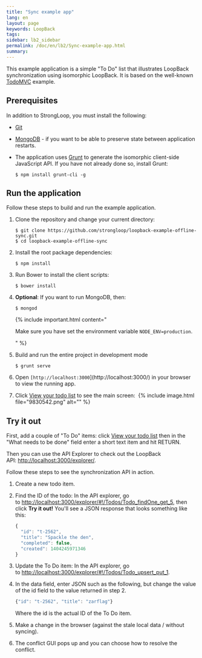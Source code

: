 ```yaml
---
title: "Sync example app"
lang: en
layout: page
keywords: LoopBack
tags:
sidebar: lb2_sidebar
permalink: /doc/en/lb2/Sync-example-app.html
summary:
---
```


This example application is a simple "To Do" list that illustrates LoopBack synchronization using isomorphic LoopBack.
It is based on the well-known [TodoMVC](http://todomvc.com/) example.

## Prerequisites

In addition to StrongLoop, you must install the following:

* [Git](http://git-scm.com/downloads) 

* [MongoDB](http://www.mongodb.org/) - if you want to be able to preserve state between application restarts.

* The application uses [Grunt](http://gruntjs.com/) to generate the isomorphic client-side JavaScript API.
    If you have not already done so, install Grunt:

    ```shell
    $ npm install grunt-cli -g
    ```

## Run the application

Follow these steps to build and run the example application. 

1.  Clone the repository and change your current directory:

    ```shell
    $ git clone https://github.com/strongloop/loopback-example-offline-sync.git
    $ cd loopback-example-offline-sync
    ```

2.  Install the root package dependencies:

    ```shell
    $ npm install
    ```

3.  Run Bower to install the client scripts:

    ```shell
    $ bower install
    ```

4.  **Optional**: If you want to run MongoDB, then:

    ```shell
    $ mongod
    ```

    {% include important.html content="

    Make sure you have set the environment variable `NODE_ENV=production`.

    " %}

5.  Build and run the entire project in development mode 

    ```shell
    $ grunt serve
    ```

6.  Open `[http://localhost:3000`](http://localhost:3000/) in your browser to view the running app.

7.  Click [View your todo list](http://localhost:3000/my/todos) to see the main screen: 
    {% include image.html file="9830542.png" alt="" %} 

## Try it out

First, add a couple of "To Do" items: click [View your todo list](http://localhost:9000/my/todos) then in the "What needs to be done" field enter a short text item and hit RETURN.

Then you can use the API Explorer to check out the LoopBack API: [http://localhost:3000/explorer/](http://localhost:3000/explorer/).

Follow these steps to see the synchronization API in action.

1.  Create a new todo item.

2.  Find the ID of the todo: In the API explorer,
    go to [http://localhost:3000/explorer/#!/Todos/Todo_findOne_get_5](http://localhost:3000/explorer/#!/Todos/Todo_findOne_get_5), then click **Try it out!**
    You'll see a JSON response that looks something like this:

    ```javascript
    {
      "id": "t-2562",
      "title": "Spackle the den",
      "completed": false,
      "created": 1404245971346
    }
    ```

3.  Update the To Do item: In the API explorer, go to [http://localhost:3000/explorer/#!/Todos/Todo_upsert_put_1](http://localhost:3000/explorer/#!/Todos/Todo_upsert_put_1).

4.  In the data field, enter JSON such as the following, but change the value of the id field to the value returned in step 2.

    ```javascript
    {"id": "t-2562", "title": "zarflag"}
    ```

    Where the id is the actual ID of the To Do item. 

5.  Make a change in the browser (against the stale local data / without syncing).
6.  The conflict GUI pops up and you can choose how to resolve the conflict.